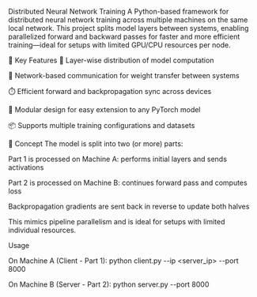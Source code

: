 Distributed Neural Network Training
A Python-based framework for distributed neural network training across multiple machines on the same local network. This project splits model layers between systems, enabling parallelized forward and backward passes for faster and more efficient training—ideal for setups with limited GPU/CPU resources per node.

🚀 Key Features
🔄 Layer-wise distribution of model computation

📶 Network-based communication for weight transfer between systems

⏱️ Efficient forward and backpropagation sync across devices

🔧 Modular design for easy extension to any PyTorch model

📦 Supports multiple training configurations and datasets

🧠 Concept
The model is split into two (or more) parts:

Part 1 is processed on Machine A: performs initial layers and sends activations

Part 2 is processed on Machine B: continues forward pass and computes loss

Backpropagation gradients are sent back in reverse to update both halves

This mimics pipeline parallelism and is ideal for setups with limited individual resources.

Usage

On Machine A (Client - Part 1):
python client.py --ip <server_ip> --port 8000

On Machine B (Server - Part 2):
python server.py --port 8000
